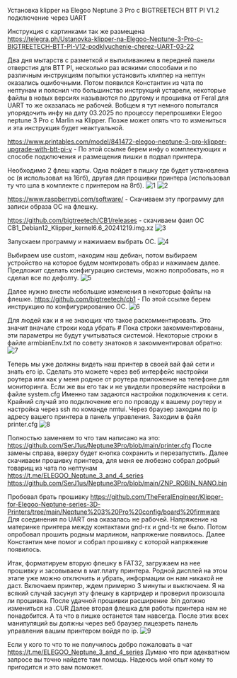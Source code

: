 Установка klipper на Elegoo Neptune 3 Pro c BIGTREETECH BTT PI V1.2 подключение через UART

Инструкция с картинками так же размещена https://telegra.ph/Ustanovka-klipper-na-Elegoo-Neptune-3-Pro-c-BIGTREETECH-BTT-PI-V12-podklyuchenie-cherez-UART-03-22

Два дня мытарств с разметкой и выпиливанием в передней панели отверстия для BTT PI, несколько раз всякими способами и по различным инструкциям попытки установить клиппер на нептун оказались ошибочными. Потом появился Константин из чата по нептунам и пояснил что большинство инструкций устарели, некоторые файлы в новых версиях называются по другому и прошивка от Feral для UART то же оказалась не рабочей. 
Вобщем я тут немного попытался упорядочить инфу на дату 03.2025 по процессу перепрошивки Elegoo neptune 3 Pro c Marlin на Klipper. Позже может опять что то измениться и эта инструкция будет неактуальной. 

https://www.printables.com/model/841472-elegoo-neptune-3-pro-klipper-upgrade-with-btt-pi-v - По этой ссылке берем инфу о комплектующих и способе подключения и размещения пишки в подвал принтера.

Необходимо 2 флеш карты. Одна пойдет в пишку где будет установлена ос (я использовал на 16гб), другая для прошивки принтера (использовал ту что шла в комплекте с принтером на 8гб). 
![1](https://github.com/user-attachments/assets/9c63940a-9bb4-4155-aa04-fc9ad6346b5e)
![2](https://github.com/user-attachments/assets/5aebe13f-13f6-452a-a35d-2e6f6249d4a7)

https://www.raspberrypi.com/software/ - Скачиваем эту программу для записи образа ОС на флешку.

https://github.com/bigtreetech/CB1/releases - скачиваем фаил ОС CB1_Debian12_Klipper_kernel6.6_20241219.img.xz
![3](https://github.com/user-attachments/assets/96388776-524f-44cb-af33-9cd2678ef8c3)


Запускаем программу и нажимаем выбрать ОС.
![4](https://github.com/user-attachments/assets/9321dcb4-1c01-4e2c-a1be-133285854535)

Выбираем use custom, находим наш дебиан, потом выбираем устройство на которое будем монтировать образ и нажимаем далее. Предложит сделать конфигурацию системы, можно попробовать, но я сделал все по дефолту.
![5](https://github.com/user-attachments/assets/81d54695-d595-4f0e-8077-059fa1dc217e)

Далее нужно внести небольшие изменения в некоторые файлы на флешке.
https://github.com/bigtreetech/cb1 - По этой ссылке берем инструкцию по конфигурированию ОС.
![6](https://github.com/user-attachments/assets/2a788767-c518-427b-b680-7fae58915822)

Для людей как и я не знающих что такое раскомментировать. Это значит вначале строки кода убрать #
Пока строки закомментированы, эти параметры не будут учитываться системой.
Некоторые строки в файле armbianEnv.txt по совету знатоков я закомментировал обратно:
![7](https://github.com/user-attachments/assets/e359848f-5d7f-41e0-9c79-ba85f25ff154)

Теперь мы уже должны видеть наш принтер в своей вай фай сети и знать его ip. Сделать это можете через веб интерфейс настройки роутера или как у меня родное от роутера приложение на телефоне для мониторинга.
Если же вы его так и не увидели проверяйте настройки в файле system.cfg
Именно там задаются настройки подключения к сети.
Крайний случай это подключение его по проводу к вашему роутеру и настройка через ssh по команде nmtui.
Через браузер заходим по ip адресу вашего принтера в панель управления.
Заходим в файл printer.cfg 
![8](https://github.com/user-attachments/assets/0c0ca1f0-773a-4e15-aae6-22e75381074a)

Полностью заменяем то что там написано на это: https://github.com/SerJ1us/Neptune3Pro/blob/main/printer.cfg
После замены справа, вверху будет кнопка сохранить и перезапустить.
Далее скачиваем прошивку принтера, для меня ее любезно собрал добрый товарищ из чата по нептунам https://t.me/ELEGOO_Neptune_3_and_4_series
https://github.com/SerJ1us/Neptune3Pro/blob/main/ZNP_ROBIN_NANO.bin

Пробовал брать прошивку 
https://github.com/TheFeralEngineer/Klipper-for-Elegoo-Neptune-series-3D-Printers/tree/main/Neptune%203%20Pro%20config/board%20firmware
Для соединения по UART она оказалась не рабочей. Напряжение на материнке принтера между контактами gnd-rx и gnd-tx не было. Потом опробовал прошить родным марлином, напряжение появилось. Далее Константин мне помог и собрал прошивку с которой напряжение появилось.

Итак, форматируем вторую флешку в FAT32, загружаем на нее прошивку и засовываем в мат.плату принтера. Родной дисплей на этом этапе уже можно отключить и убрать, информации он нам никакой не даст. 
Включаем принтер, ждем примерно 3 минуты и выключаем. 
Я на всякий случай засунул эту флешку в картридер и проверил произошла ли прошивка. После удачной прошивки расширение .bin должно измениться на .CUR
Далее вторая флешка для работы принтера нам не понадобится. А та что в пишке останется там навсегда.
После этих всех манипуляций вы должны через веб браузер лицезреть панель управления вашим принтером войдя по ip.
![9](https://github.com/user-attachments/assets/b216582d-34c2-4dbc-8d0c-27b27715d9de)

Если у кого то что то не получилось добро пожаловать в чат https://t.me/ELEGOO_Neptune_3_and_4_series 
Думаю что при адекватном запросе вы точно найдете там помощь.
Надеюсь мой опыт кому то пригодится и это вам поможет.





